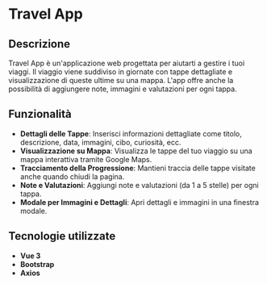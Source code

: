 # Travel App

## Descrizione

Travel App è un'applicazione web progettata per aiutarti a gestire i tuoi viaggi. Il viaggio viene suddiviso in giornate con tappe dettagliate e visualizzazione di queste ultime su una mappa. L'app offre anche la possibilità di aggiungere note, immagini e valutazioni per ogni tappa.

## Funzionalità

- **Dettagli delle Tappe**: Inserisci informazioni dettagliate come titolo, descrizione, data, immagini, cibo, curiosità, ecc.
- **Visualizzazione su Mappa**: Visualizza le tappe del tuo viaggio su una mappa interattiva tramite Google Maps.
- **Tracciamento della Progressione**: Mantieni traccia delle tappe visitate anche quando chiudi la pagina.
- **Note e Valutazioni**: Aggiungi note e valutazioni (da 1 a 5 stelle) per ogni tappa.
- **Modale per Immagini e Dettagli**: Apri dettagli e immagini in una finestra modale.

## Tecnologie utilizzate

- **Vue 3**
- **Bootstrap**
- **Axios**